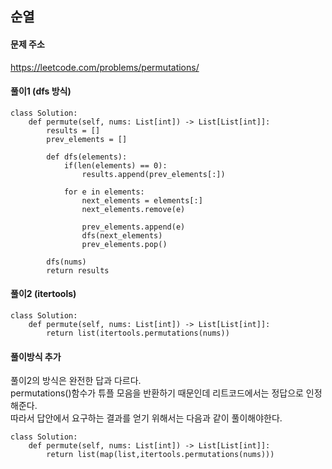 ## 순열

#### 문제 주소
https://leetcode.com/problems/permutations/

#### 풀이1 (dfs 방식)
``` python3
class Solution:
    def permute(self, nums: List[int]) -> List[List[int]]:
        results = []
        prev_elements = []
        
        def dfs(elements):
            if(len(elements) == 0):
                results.append(prev_elements[:])
            
            for e in elements:
                next_elements = elements[:]
                next_elements.remove(e)
                
                prev_elements.append(e)
                dfs(next_elements)
                prev_elements.pop()
        
        dfs(nums)
        return results
```

#### 풀이2 (itertools)
``` python3
class Solution:
    def permute(self, nums: List[int]) -> List[List[int]]:
        return list(itertools.permutations(nums))
```

#### 풀이방식 추가
풀이2의 방식은 완전한 답과 다르다.  
permutations()함수가 튜플 모음을 반환하기 때문인데 리트코드에서는 정답으로 인정해준다.  
따라서 답안에서 요구하는 결과를 얻기 위해서는 다음과 같이 풀이해야한다.
``` python3
class Solution:
    def permute(self, nums: List[int]) -> List[List[int]]:
        return list(map(list,itertools.permutations(nums)))
```
